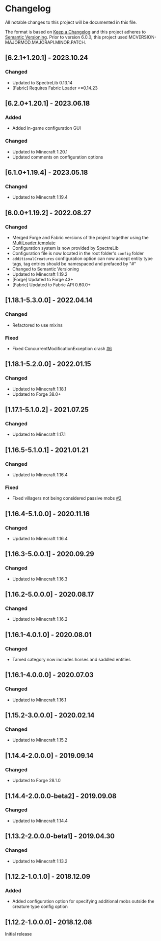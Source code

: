 # Changelog
All notable changes to this project will be documented in this file.

The format is based on [Keep a Changelog](http://keepachangelog.com/en/1.0.0/) and this project adheres to [Semantic Versioning](http://semver.org/spec/v2.0.0.html).
Prior to version 6.0.0, this project used MCVERSION-MAJORMOD.MAJORAPI.MINOR.PATCH.

## [6.2.1+1.20.1] - 2023.10.24
### Changed
- Updated to SpectreLib 0.13.14
- [Fabric] Requires Fabric Loader >=0.14.23

## [6.2.0+1.20.1] - 2023.06.18
### Added
- Added in-game configuration GUI
### Changed
- Updated to Minecraft 1.20.1
- Updated comments on configuration options

## [6.1.0+1.19.4] - 2023.05.18
### Changed
- Updated to Minecraft 1.19.4

## [6.0.0+1.19.2] - 2022.08.27
### Changed
- Merged Forge and Fabric versions of the project together using the [MultiLoader template](https://github.com/jaredlll08/MultiLoader-Template)
- Configuration system is now provided by SpectreLib
- Configuration file is now located in the root folder's `config` folder
- `additionalCreatures` configuration option can now accept entity type tags, tag entries should be namespaced and
prefaced by "#"
- Changed to Semantic Versioning
- Updated to Minecraft 1.19.2
- [Forge] Updated to Forge 43+
- [Fabric] Updated to Fabric API 0.60.0+

## [1.18.1-5.3.0.0] - 2022.04.14
### Changed
- Refactored to use mixins
### Fixed
- Fixed ConcurrentModificationException crash [#6](https://github.com/TheIllusiveC4/BeaconsForAll/issues/6)

## [1.18.1-5.2.0.0] - 2022.01.15
### Changed
- Updated to Minecraft 1.18.1
- Updated to Forge 38.0+

## [1.17.1-5.1.0.2] - 2021.07.25
### Changed
- Updated to Minecraft 1.17.1

## [1.16.5-5.1.0.1] - 2021.01.21
### Changed
- Updated to Minecraft 1.16.4
### Fixed
- Fixed villagers not being considered passive mobs [#2](https://github.com/TheIllusiveC4/BeaconsForAll/issues/2)

## [1.16.4-5.1.0.0] - 2020.11.16
### Changed
- Updated to Minecraft 1.16.4

## [1.16.3-5.0.0.1] - 2020.09.29
### Changed
- Updated to Minecraft 1.16.3

## [1.16.2-5.0.0.0] - 2020.08.17
### Changed
- Updated to Minecraft 1.16.2

## [1.16.1-4.0.1.0] - 2020.08.01
### Changed
- Tamed category now includes horses and saddled entities

## [1.16.1-4.0.0.0] - 2020.07.03
### Changed
- Updated to Minecraft 1.16.1

## [1.15.2-3.0.0.0] - 2020.02.14
### Changed
- Updated to Minecraft 1.15.2

## [1.14.4-2.0.0.0] - 2019.09.14
### Changed
- Updated to Forge 28.1.0

## [1.14.4-2.0.0.0-beta2] - 2019.09.08
### Changed
- Updated to Minecraft 1.14.4

## [1.13.2-2.0.0.0-beta1] - 2019.04.30
### Changed
- Updated to Minecraft 1.13.2

## [1.12.2-1.0.1.0] - 2018.12.09
### Added
- Added configuration option for specifying additional mobs outside the creature type config option

## [1.12.2-1.0.0.0] - 2018.12.08
Initial release
